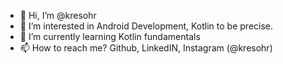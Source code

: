 - 👋 Hi, I’m @kresohr
- 👀 I’m interested in Android Development, Kotlin to be precise.
- 🌱 I’m currently learning Kotlin fundamentals
- 📫 How to reach me? Github, LinkedIN, Instagram (@kresohr)

<!---
kresohr/kresohr is a ✨ special ✨ repository because its `README.md` (this file) appears on your GitHub profile.
You can click the Preview link to take a look at your changes.
--->
